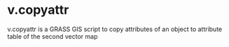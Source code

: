 v.copyattr
==========

v.copyattr is a GRASS GIS script to copy attributes of an object to attribute table of the second vector map
